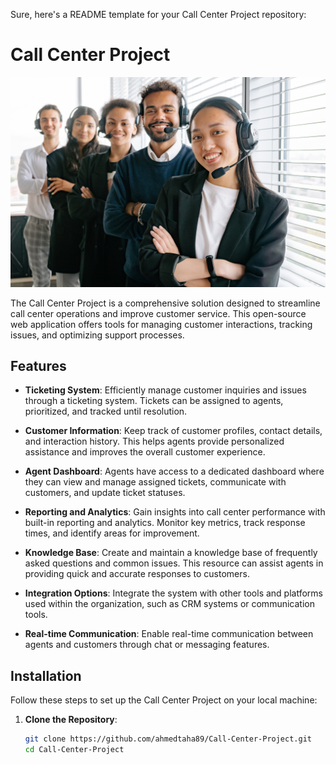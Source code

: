 Sure, here's a README template for your Call Center Project repository:

# Call Center Project

![Call Center Project Logo](logo.png)

The Call Center Project is a comprehensive solution designed to streamline call center operations and improve customer service. This open-source web application offers tools for managing customer interactions, tracking issues, and optimizing support processes.

## Features

- **Ticketing System**: Efficiently manage customer inquiries and issues through a ticketing system. Tickets can be assigned to agents, prioritized, and tracked until resolution.

- **Customer Information**: Keep track of customer profiles, contact details, and interaction history. This helps agents provide personalized assistance and improves the overall customer experience.

- **Agent Dashboard**: Agents have access to a dedicated dashboard where they can view and manage assigned tickets, communicate with customers, and update ticket statuses.

- **Reporting and Analytics**: Gain insights into call center performance with built-in reporting and analytics. Monitor key metrics, track response times, and identify areas for improvement.

- **Knowledge Base**: Create and maintain a knowledge base of frequently asked questions and common issues. This resource can assist agents in providing quick and accurate responses to customers.

- **Integration Options**: Integrate the system with other tools and platforms used within the organization, such as CRM systems or communication tools.

- **Real-time Communication**: Enable real-time communication between agents and customers through chat or messaging features.

## Installation

Follow these steps to set up the Call Center Project on your local machine:

1. **Clone the Repository**:
   ```bash
   git clone https://github.com/ahmedtaha89/Call-Center-Project.git
   cd Call-Center-Project
   ```
